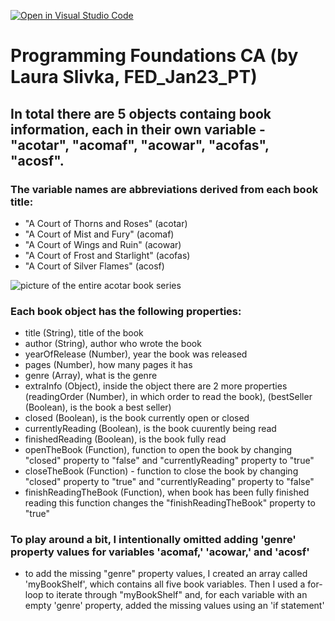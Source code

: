 [![Open in Visual Studio Code](https://classroom.github.com/assets/open-in-vscode-718a45dd9cf7e7f842a935f5ebbe5719a5e09af4491e668f4dbf3b35d5cca122.svg)](https://classroom.github.com/online_ide?assignment_repo_id=13477854&assignment_repo_type=AssignmentRepo)

# Programming Foundations CA (by Laura Slivka, FED_Jan23_PT)

## In total there are 5 objects containg book information, each in their own variable - "acotar", "acomaf", "acowar", "acofas", "acosf".

### The variable names are abbreviations derived from each book title:

- "A Court of Thorns and Roses" (acotar)
- "A Court of Mist and Fury" (acomaf)
- "A Court of Wings and Ruin" (acowar)
- "A Court of Frost and Starlight" (acofas)
- "A Court of Silver Flames" (acosf)

![picture of the entire acotar book series](https://i.ibb.co/GTb0pRK/ezgif-5-3a8e49ec3c-2-1.jpgs)

### Each book object has the following properties:

- title (String), title of the book
- author (String), author who wrote the book
- yearOfRelease (Number), year the book was released
- pages (Number), how many pages it has
- genre (Array), what is the genre
- extraInfo (Object), inside the object there are 2 more properties (readingOrder (Number), in which order to read the book), (bestSeller (Boolean), is the book a best seller)
- closed (Boolean), is the book currently open or closed
- currentlyReading (Boolean), is the book cuurently being read
- finishedReading (Boolean), is the book fully read
- openTheBook (Function), function to open the book by changing "closed" property to "false" and "currentlyReading" property to "true"
- closeTheBook (Function) - function to close the book by changing "closed" property to "true" and "currentlyReading" property to "false"
- finishReadingTheBook (Function), when book has been fully finished reading this function changes the "finishReadingTheBook" property to "true"

### To play around a bit, I intentionally omitted adding 'genre' property values for variables 'acomaf,' 'acowar,' and 'acosf'

- to add the missing "genre" property values, I created an array called 'myBookShelf', which contains all five book variables. Then I used a for-loop to iterate through "myBookShelf" and, for each variable with an empty 'genre' property, added the missing values using an 'if statement'
